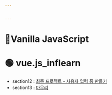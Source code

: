 ```yaml
---


---
```


<h1 id="🍦vanilla-javascript">🍦Vanilla JavaScript</h1>
<h1 id="🟢-vue.js_inflearn">🟢 vue.js_inflearn</h1>
<ul>
<li>section12 : <a href="https://github.com/gay0ung/TIL_note/blob/master/Vue.js_%EC%8B%9C%EC%9E%91%ED%95%98%EA%B8%B0/chapter12.md">최종 프로젝트 - 사용자 입력 폼 만들기</a></li>
<li>section13 : <a href="https://github.com/gay0ung/TIL_note/blob/master/Vue.js_%EC%8B%9C%EC%9E%91%ED%95%98%EA%B8%B0/chapter13.md">마무리</a></li>
</ul>

